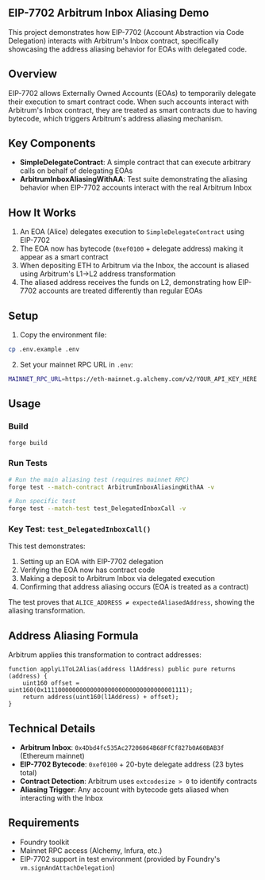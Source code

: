 ## EIP-7702 Arbitrum Inbox Aliasing Demo

This project demonstrates how EIP-7702 (Account Abstraction via Code Delegation) interacts with Arbitrum's Inbox contract, specifically showcasing the address aliasing behavior for EOAs with delegated code.

## Overview

EIP-7702 allows Externally Owned Accounts (EOAs) to temporarily delegate their execution to smart contract code. When such accounts interact with Arbitrum's Inbox contract, they are treated as smart contracts due to having bytecode, which triggers Arbitrum's address aliasing mechanism.

## Key Components

- **SimpleDelegateContract**: A simple contract that can execute arbitrary calls on behalf of delegating EOAs
- **ArbitrumInboxAliasingWithAA**: Test suite demonstrating the aliasing behavior when EIP-7702 accounts interact with the real Arbitrum Inbox

## How It Works

1. An EOA (Alice) delegates execution to `SimpleDelegateContract` using EIP-7702
2. The EOA now has bytecode (`0xef0100` + delegate address) making it appear as a smart contract
3. When depositing ETH to Arbitrum via the Inbox, the account is aliased using Arbitrum's L1→L2 address transformation
4. The aliased address receives the funds on L2, demonstrating how EIP-7702 accounts are treated differently than regular EOAs

## Setup

1. Copy the environment file:
```bash
cp .env.example .env
```

2. Set your mainnet RPC URL in `.env`:
```bash
MAINNET_RPC_URL=https://eth-mainnet.g.alchemy.com/v2/YOUR_API_KEY_HERE
```

## Usage

### Build
```bash
forge build
```

### Run Tests
```bash
# Run the main aliasing test (requires mainnet RPC)
forge test --match-contract ArbitrumInboxAliasingWithAA -v

# Run specific test
forge test --match-test test_DelegatedInboxCall -v
```

### Key Test: `test_DelegatedInboxCall()`

This test demonstrates:
1. Setting up an EOA with EIP-7702 delegation
2. Verifying the EOA now has contract code
3. Making a deposit to Arbitrum Inbox via delegated execution
4. Confirming that address aliasing occurs (EOA is treated as a contract)

The test proves that `ALICE_ADDRESS ≠ expectedAliasedAddress`, showing the aliasing transformation.

## Address Aliasing Formula

Arbitrum applies this transformation to contract addresses:
```solidity
function applyL1ToL2Alias(address l1Address) public pure returns (address) {
    uint160 offset = uint160(0x1111000000000000000000000000000000001111);
    return address(uint160(l1Address) + offset);
}
```

## Technical Details

- **Arbitrum Inbox**: `0x4Dbd4fc535Ac27206064B68FfCf827b0A60BAB3f` (Ethereum mainnet)
- **EIP-7702 Bytecode**: `0xef0100` + 20-byte delegate address (23 bytes total)
- **Contract Detection**: Arbitrum uses `extcodesize > 0` to identify contracts
- **Aliasing Trigger**: Any account with bytecode gets aliased when interacting with the Inbox

## Requirements

- Foundry toolkit
- Mainnet RPC access (Alchemy, Infura, etc.)
- EIP-7702 support in test environment (provided by Foundry's `vm.signAndAttachDelegation`)
